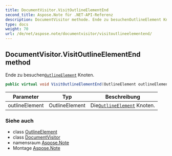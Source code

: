 ```yaml
---
title: DocumentVisitor.VisitOutlineElementEnd
second_title: Aspose.Note für .NET-API-Referenz
description: DocumentVisitor methode. Ende zu besuchenOutlineElement Knoten.
type: docs
weight: 70
url: /de/net/aspose.note/documentvisitor/visitoutlineelementend/
---
```

## DocumentVisitor.VisitOutlineElementEnd method

Ende zu besuchen[`OutlineElement`](../../outlineelement/) Knoten.

```csharp
public virtual void VisitOutlineElementEnd(OutlineElement outlineElement)
```

| Parameter | Typ | Beschreibung |
| --- | --- | --- |
| outlineElement | OutlineElement | Die[`OutlineElement`](../../outlineelement/) Knoten. |

### Siehe auch

* class [OutlineElement](../../outlineelement/)
* class [DocumentVisitor](../)
* namensraum [Aspose.Note](../../documentvisitor/)
* Montage [Aspose.Note](../../../)


